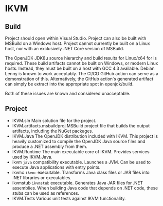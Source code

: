 # IKVM

## Build

Project should open within Visual Studio. Project can also be built with MSBuild on a Windows host. Project cannot currently be built on a Linux host, nor with an exclusively .NET Core version of MSBuild.

The OpenJDK JDK8u source hierarchy and build results for Linux/x64 for is required. These build artifacts cannot be built on Windows, or modern Linux hosts. Instead, they must be built on a host with GCC 4.3 available. Debian Lenny is known to work acceptably. The CI/CD GitHub action can serve as a demonstration of this. Alternatively, the GitHub action's generated artifact can simply be extract into the appropriate spot in openjdk/build.

Both of these issues are known and considered unacceptable.

## Project

+ IKVM.sln
  Main solution file for the project.
+ IKVM.artifacts.msbuildproj
  MSBuild project file that builds the output artifacts, including the NuGet packages.
+ IKVM.Java
  The OpenJDK distribution included with IKVM. This project is heavily customized to compile the OpenJDK Java source files and produce a .NET assembly from them.
+ IKVM.Runtime
  The main executable core of IKVM. Provides services used by IKVM.Java.
+ ikvm
  `java` compatibility executable. Launches a JVM. Can be used to execute Java applications with entry points.
+ ikvmc
  `ikvmc` executable. Transforms Java class files or JAR files into .NET libraries or executables.
+ ikvmstub
  `ikvmstub` executable. Generates Java JAR files for .NET assemblies. When building Java code that depends on .NET code, these stubs can be used as references.
+ IKVM.Tests
  Various unit tests against IKVM functionality.

